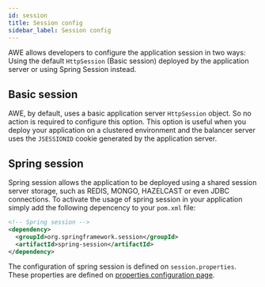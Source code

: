 ```yaml
---
id: session
title: Session config
sidebar_label: Session config
---
```


AWE allows developers to configure the application session in two ways: Using the default `HttpSession` (Basic session) 
deployed by the application server or using Spring Session instead.

## Basic session

AWE, by default, uses a basic application server `HttpSession` object. So no action is required to configure this option. This option is useful when you deploy your application on a clustered environment and the balancer server uses the `JSESSIONID` cookie generated by the application server.

## Spring session

Spring session allows the application to be deployed using a shared session server storage, such as REDIS, MONGO, HAZELCAST or
even JDBC connections. To activate the usage of spring session in your application simply add the following depencency
to your `pom.xml` file:  

```xml
<!-- Spring session -->
<dependency>
  <groupId>org.springframework.session</groupId>
  <artifactId>spring-session</artifactId>
</dependency>
```

The configuration of spring session is defined on `session.properties`. These properties are defined on [properties configuration page](properties#session-properties).